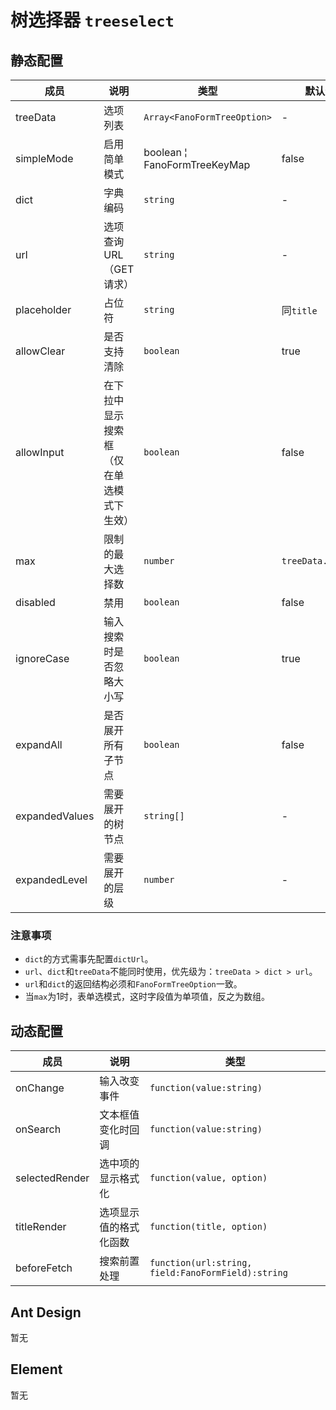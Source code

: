 # 树选择器 `treeselect`

## 静态配置

| 成员 | 说明 | 类型 | 默认值 |
| --- | --- | --- | --- |
| treeData | 选项列表 | `Array<FanoFormTreeOption>` | - |
| simpleMode | 启用简单模式 | boolean &brvbar; FanoFormTreeKeyMap | false |
| dict| 字典编码 | `string` | - |
| url | 选项查询URL（GET请求） | `string` | - |
| placeholder | 占位符 | `string` | 同`title` |
| allowClear | 是否支持清除 | `boolean` | true |
| allowInput | 在下拉中显示搜索框（仅在单选模式下生效） | `boolean` | false |
| max | 限制的最大选择数 | `number` | `treeData.length` |
| disabled | 禁用 | `boolean` | false |
| ignoreCase | 输入搜索时是否忽略大小写 | `boolean` | true |
| expandAll | 是否展开所有子节点 | `boolean` | false |
| expandedValues | 需要展开的树节点 | `string[]` | - |
| expandedLevel | 需要展开的层级 | `number` | - |

### 注意事项

- `dict`的方式需事先配置`dictUrl`。
- `url`、`dict`和`treeData`不能同时使用，优先级为：`treeData > dict > url`。
- `url`和`dict`的返回结构必须和`FanoFormTreeOption`一致。
- 当`max`为1时，表单选模式，这时字段值为单项值，反之为数组。

## 动态配置

| 成员 | 说明 | 类型 |
| --- | --- | --- |
| onChange | 输入改变事件 | `function(value:string)` |
| onSearch | 文本框值变化时回调 | `function(value:string)` |
| selectedRender | 选中项的显示格式化 | `function(value, option)` |
| titleRender | 选项显示值的格式化函数 | `function(title, option)` |
| beforeFetch | 搜索前置处理 | `function(url:string, field:FanoFormField):string` |

## Ant Design

暂无

## Element

暂无